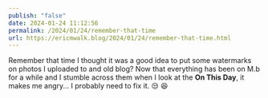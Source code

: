 ```yaml
---
publish: "false"
date: 2024-01-24 11:12:56
permalink: /2024/01/24/remember-that-time
url: https://ericmwalk.blog/2024/01/24/remember-that-time.html
---
```


Remember that time I thought it was a good idea to put some watermarks on photos I uploaded to and old blog? Now that everything has been on M.b for a while and I stumble across them when I look at the **On This Day**, it makes me angry... I probably need to fix it. 😒 😆